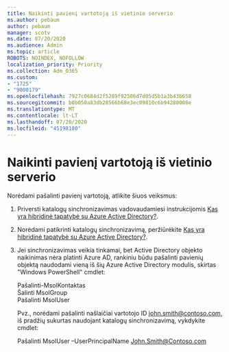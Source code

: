 ```yaml
---
title: Naikinti pavienį vartotoją iš vietinio serverio
ms.author: pebaum
author: pebaum
manager: scotv
ms.date: 07/20/2020
ms.audience: Admin
ms.topic: article
ROBOTS: NOINDEX, NOFOLLOW
localization_priority: Priority
ms.collection: Adm_O365
ms.custom:
- "1725"
- "9000179"
ms.openlocfilehash: 7927c0684d2f5289f92506d7d05d5b1a3b43b658
ms.sourcegitcommit: b0b050a83db28566b68e3ec09810c6b94280008e
ms.translationtype: MT
ms.contentlocale: lt-LT
ms.lasthandoff: 07/20/2020
ms.locfileid: "45198180"
---
```

# <a name="delete-orphaned-user-from-on-premises-server"></a>Naikinti pavienį vartotoją iš vietinio serverio

Norėdami pašalinti pavienį vartotoją, atlikite šiuos veiksmus:

1. Priversti katalogų sinchronizavimas vadovaudamiesi instrukcijomis [Kas yra hibridinė tapatybė su Azure Active Directory?](https://technet.microsoft.com/library/jj151771.aspx#bkmk_synchronizedirectories).

2. Norėdami patikrinti katalogų sinchronizavimą, peržiūrėkite [Kas yra hibridinė tapatybė su Azure Active Directory?](https://technet.microsoft.com/library/jj151797.aspx).

3. Jei sinchronizavimas veikia tinkamai, bet Active Directory objekto naikinimas nėra platinti Azure AD, rankiniu būdu pašalinti pavienių objektą naudodami vieną iš šių Azure Active Directory modulis, skirtas "Windows PowerShell" cmdlet:

    Pašalinti-MsolKontaktas  
    Šalinti MsolGroup  
    Pašalinti MsolUser

    Pvz., norėdami pašalinti našlaičiai vartotojo ID john.smith@contoso.com, iš pradžių sukurtas naudojant katalogų sinchronizavimą, vykdykite cmdlet:

    Pašalinti MsolUser –UserPrincipalName John.Smith@Contoso.com